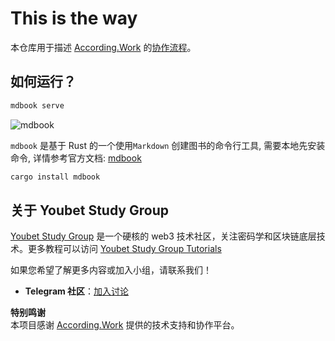 # This is the way

本仓库用于描述 [According.Work](https://according.work/) 的[协作流程](https://youbetdao.github.io/this-is-the-way/)。

## 如何运行？

```bash
mdbook serve
```

![mdbook](https://3bcaf57.webp.li/myblog/mdbook1.png)

`mdbook` 是基于 Rust 的一个使用`Markdown` 创建图书的命令行工具, 需要本地先安装命令, 详情参考官方文档: [mdbook](https://rust-lang.github.io/mdBook/)

```bash
cargo install mdbook
```

## 关于 Youbet Study Group

[Youbet Study Group](https://x.com/youbetdao) 是一个硬核的 web3 技术社区，关注密码学和区块链底层技术。更多教程可以访问 [Youbet Study Group Tutorials](https://according.work/tutorials)

如果您希望了解更多内容或加入小组，请联系我们！

- **Telegram 社区**：[加入讨论](https://t.me/+_a-io1KqMIc5ZjQ9)

**特别鸣谢**  
本项目感谢 [According.Work](https://according.work/) 提供的技术支持和协作平台。
